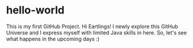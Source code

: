 # hello-world
This is my first GitHub Project.
Hi Eartlings! I newly explore this GitHub Universe and I express myself with limited Java skills in here.
So, let's see what happens in the upcoming days :)
